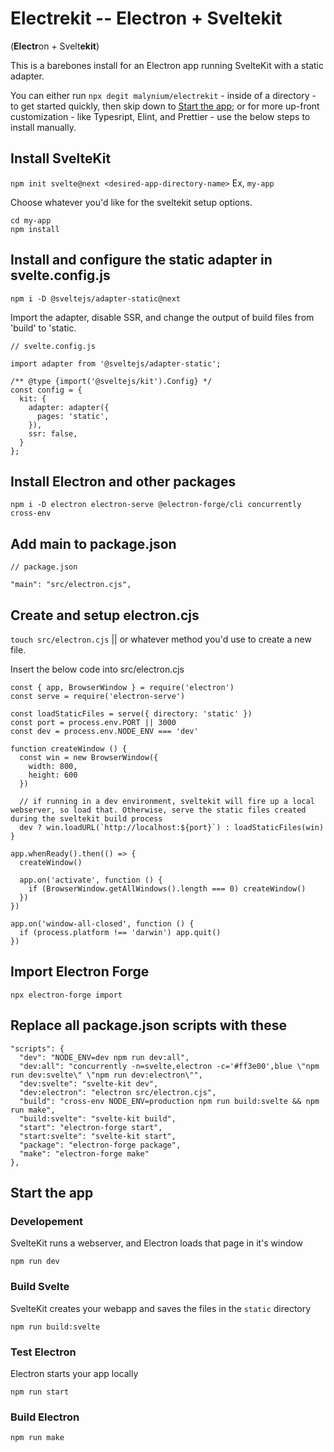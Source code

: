 # Electrekit -- Electron + Sveltekit

(**Electr**on + Svelt**ekit**)

This is a barebones install for an Electron app running SvelteKit with a static adapter.

You can either run `npx degit malynium/electrekit` - inside of a directory - to get started quickly,
then skip down to [Start the app](#start-the-app); or for more up-front customization - like Typesript, Elint, and Prettier - use the below steps to install manually.

## Install SvelteKit

`npm init svelte@next <desired-app-directory-name>` Ex, `my-app`

Choose whatever you'd like for the sveltekit setup options.

```
cd my-app
npm install
```

## Install and configure the static adapter in svelte.config.js

`npm i -D @sveltejs/adapter-static@next`

Import the adapter, disable SSR, and change the output of build files from 'build' to 'static.

```
// svelte.config.js

import adapter from '@sveltejs/adapter-static';

/** @type {import('@sveltejs/kit').Config} */
const config = {
  kit: {
    adapter: adapter({
      pages: 'static',
    }),
    ssr: false,
  }
};
```

## Install Electron and other packages

`npm i -D electron electron-serve @electron-forge/cli concurrently cross-env`

## Add main to package.json

```
// package.json

"main": "src/electron.cjs",
```

## Create and setup electron.cjs

`touch src/electron.cjs` || or whatever method you'd use to create a new file.

Insert the below code into src/electron.cjs

```
const { app, BrowserWindow } = require('electron')
const serve = require('electron-serve')

const loadStaticFiles = serve({ directory: 'static' })
const port = process.env.PORT || 3000
const dev = process.env.NODE_ENV === 'dev'

function createWindow () {
  const win = new BrowserWindow({
    width: 800,
    height: 600
  })

  // if running in a dev environment, sveltekit will fire up a local webserver, so load that. Otherwise, serve the static files created during the sveltekit build process
  dev ? win.loadURL(`http://localhost:${port}`) : loadStaticFiles(win)
}

app.whenReady().then(() => {
  createWindow()

  app.on('activate', function () {
    if (BrowserWindow.getAllWindows().length === 0) createWindow()
  })
})

app.on('window-all-closed', function () {
  if (process.platform !== 'darwin') app.quit()
})
```

## Import Electron Forge

`npx electron-forge import`

## Replace all package.json scripts with these

```
"scripts": {
  "dev": "NODE_ENV=dev npm run dev:all",
  "dev:all": "concurrently -n=svelte,electron -c='#ff3e00',blue \"npm run dev:svelte\" \"npm run dev:electron\"",
  "dev:svelte": "svelte-kit dev",
  "dev:electron": "electron src/electron.cjs",
  "build": "cross-env NODE_ENV=production npm run build:svelte && npm run make",
  "build:svelte": "svelte-kit build",
  "start": "electron-forge start",
  "start:svelte": "svelte-kit start",
  "package": "electron-forge package",
  "make": "electron-forge make"
},
```

## Start the app

### Developement

SvelteKit runs a webserver, and Electron loads that page in it's window

`npm run dev`

### Build Svelte

SvelteKit creates your webapp and saves the files in the `static` directory

`npm run build:svelte`

### Test Electron

Electron starts your app locally

`npm run start`

### Build Electron

`npm run make`